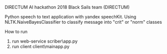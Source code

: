 DIRECTUM AI hackathon 2018
Black Sails team (DIRECTUM)

Python speech to text application with yandex speechKit.
Using NLTK.NaiveBayesClassifier to classify message into "crit" or "norm" classes 

How to run 
1. run web-service scriber\app.py 
2. run client client\mainapp.py
